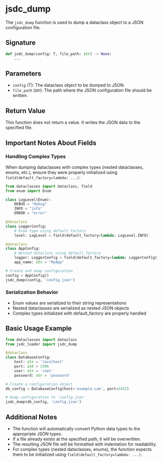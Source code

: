 # jsdc_dump

The `jsdc_dump` function is used to dump a dataclass object to a JSON configuration file.

## Signature

```python
def jsdc_dump(config: T, file_path: str) -> None:
    ...
```

## Parameters

- `config` (T): The dataclass object to be dumped to JSON.
- `file_path` (str): The path where the JSON configuration file should be written.

## Return Value

This function does not return a value. It writes the JSON data to the specified file.

## Important Notes About Fields

### Handling Complex Types

When dumping dataclasses with complex types (nested dataclasses, enums, etc.), ensure they were properly initialized using `field(default_factory=lambda: ...)`:

```python
from dataclasses import dataclass, field
from enum import Enum

class LogLevel(Enum):
    DEBUG = "debug"
    INFO = "info"
    ERROR = "error"

@dataclass
class LoggerConfig:
    # Enum type using default_factory
    level: LogLevel = field(default_factory=lambda: LogLevel.INFO)

@dataclass
class AppConfig:
    # Nested dataclass using default_factory
    logger: LoggerConfig = field(default_factory=lambda: LoggerConfig())
    app_name: str = "MyApp"

# Create and dump configuration
config = AppConfig()
jsdc_dump(config, 'config.json')
```

### Serialization Behavior

- Enum values are serialized to their string representations
- Nested dataclasses are serialized as nested JSON objects
- Complex types initialized with default_factory are properly handled

## Basic Usage Example

```python
from dataclasses import dataclass
from jsdc_loader import jsdc_dump

@dataclass
class DatabaseConfig:
    host: str = 'localhost'
    port: int = 3306
    user: str = 'root'
    password: str = 'password'

# Create a configuration object
db_config = DatabaseConfig(host='example.com', port=5432)

# Dump configuration to 'config.json'
jsdc_dump(db_config, 'config.json')
```

## Additional Notes

- The function will automatically convert Python data types to the appropriate JSON types.
- If a file already exists at the specified path, it will be overwritten.
- The resulting JSON file will be formatted with indentation for readability.
- For complex types (nested dataclasses, enums), the function expects them to be initialized using `field(default_factory=lambda: ...)`.
